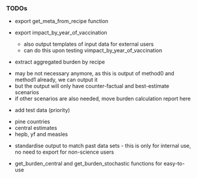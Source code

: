 ### TODOs

* export get_meta_from_recipe function

* export impact_by_year_of_vaccination
  - also output templates of input data for external users
  - can do this upon testing vimpact_by_year_of_vaccination

* extract aggregated burden by recipe 
 - may be not necessary anymore, as this is output of method0 and method1 already, we can output it
 - but the output will only have counter-factual and best-estimate scenarios
 - if other scenarios are also needed, move burden calculation report here

* add test data (priority)
 - pine countries 
 - central estimates
 - hepb, yf and measles
 
* standardise output to match past data sets - this is only for internal use, no need to export for non-science users

* get_burden_central and get_burden_stochastic functions for easy-to-use
